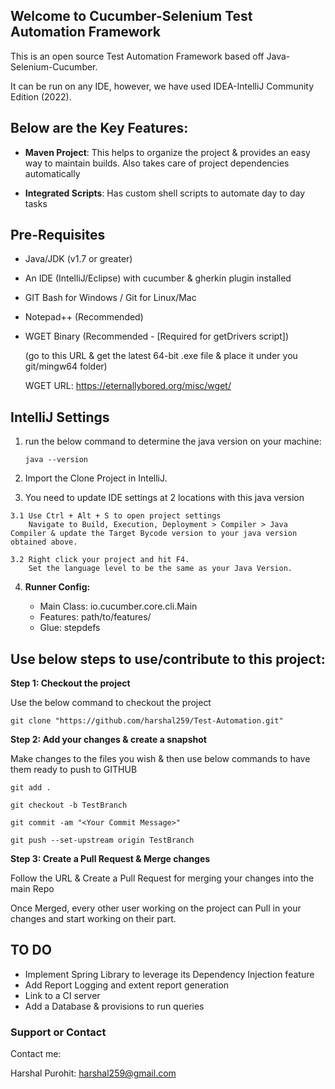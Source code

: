 ## Welcome to Cucumber-Selenium Test Automation Framework

This is an open source Test Automation Framework based off Java-Selenium-Cucumber.

It can be run on any IDE, however, we have used IDEA-IntelliJ Community Edition (2022).


## Below are the Key Features:

  - **Maven Project**: This helps to organize the project & provides an easy way to maintain builds. Also takes care of project dependencies automatically
  
  - **Integrated Scripts**: Has custom shell scripts to automate day to day tasks


## Pre-Requisites ##

  - Java/JDK (v1.7 or greater)
  - An IDE (IntelliJ/Eclipse) with cucumber & gherkin plugin installed
  - GIT Bash for Windows / Git for Linux/Mac
  - Notepad++ (Recommended)
  - WGET Binary (Recommended - [Required for getDrivers script])
  
    
    (go to this URL & get the latest 64-bit .exe file & place it under you git/mingw64 folder)
    
    
    WGET URL: https://eternallybored.org/misc/wget/


## IntelliJ Settings ##

  1. run the below command to determine the java version on your machine:
  
      `java --version` 
  
  2. Import the Clone Project in IntelliJ.
  
  3. You need to update IDE settings at 2 locations with this java version
  
    3.1 Use Ctrl + Alt + S to open project settings
        Navigate to Build, Execution, Deployment > Compiler > Java Compiler & update the Target Bycode version to your java version obtained above.
        
    3.2 Right click your project and hit F4.
        Set the language level to be the same as your Java Version.
        
        
   4. **Runner Config:**
   
      - Main Class: io.cucumber.core.cli.Main
      - Features: path/to/features/
      - Glue: stepdefs

  
## Use below steps to use/contribute to this project:
  
  **Step 1: Checkout the project**
  
  Use the below command to checkout the project

  `git clone "https://github.com/harshal259/Test-Automation.git"`

  
  **Step 2: Add your changes & create a snapshot**
  
  Make changes to the files you wish & then use below commands to have them ready to push to GITHUB

  `git add .`

  `git checkout -b TestBranch`

  `git commit -am "<Your Commit Message>"`

  `git push --set-upstream origin TestBranch`

  
  **Step 3: Create a Pull Request & Merge changes**

  Follow the URL & Create a Pull Request for merging your changes into the main Repo
  
  Once Merged, every other user working on the project can Pull in your changes and start working on their part.  
  
  
  
  ## TO DO ##

  - Implement Spring Library to leverage its Dependency Injection feature
  - Add Report Logging and extent report generation
  - Link to a CI server
  - Add a Database & provisions to run queries



### Support or Contact
Contact me:

Harshal Purohit: harshal259@gmail.com
